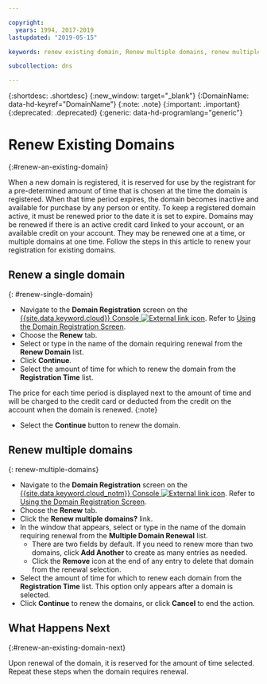 ```yaml
---

copyright:
  years: 1994, 2017-2019
lastupdated: "2019-05-15"

keywords: renew existing domain, Renew multiple domains, renew multiple existing domains

subcollection: dns

---
```


{:shortdesc: .shortdesc}
{:new_window: target="_blank"}
{:DomainName: data-hd-keyref="DomainName"}
{:note: .note}
{:important: .important}
{:deprecated: .deprecated}
{:generic: data-hd-programlang="generic"}

# Renew Existing Domains
{:#renew-an-existing-domain}

When a new domain is registered, it is reserved for use by the registrant for a pre-determined amount of time that is chosen at the time the domain is registered. When that time period expires, the domain becomes inactive and available for purchase by any person or entity. To keep a registered domain active, it must be renewed prior to the date it is set to expire. Domains may be renewed if there is an active credit card linked to your account, or an available credit on your account. They may be renewed one at a time, or multiple domains at one time. Follow the steps in this article to renew your registration for existing domains.

## Renew a single domain
{: #renew-single-domain}

* Navigate to the **Domain Registration** screen on the [{{site.data.keyword.cloud}} Console ![External link icon](../../icons/launch-glyph.svg "External link icon")](https://{DomainName}/). Refer to [Using the Domain Registration Screen](/docs/infrastructure/dns?topic=dns-how-to-use-the-domain-registration-screen).
* Choose the **Renew** tab.
* Select or type in the name of the domain requiring renewal from the **Renew Domain** list.
* Click **Continue**.
* Select the amount of time for which to renew the domain from the **Registration Time** list.

The price for each time period is displayed next to the amount of time and will be charged to the credit card or deducted from the credit on the account when the domain is renewed.
{:note}

* Select the **Continue** button to renew the domain.

## Renew multiple domains
{: renew-multiple-domains}

* Navigate to the **Domain Registration** screen on the [{{site.data.keyword.cloud_notm}} Console ![External link icon](../../icons/launch-glyph.svg "External link icon")](https://{DomainName}/). Refer to [Using the Domain Registration Screen](/docs/infrastructure/dns?topic=dns-how-to-use-the-domain-registration-screen).
* Choose the **Renew** tab.
* Click the **Renew multiple domains?** link.
* In the window that appears, select or type in the name of the domain requiring renewal from the **Multiple Domain Renewal** list.
  * There are two fields by default. If you need to renew more than two domains, click **Add Another** to create as many entries as needed.
  * Click the **Remove** icon at the end of any entry to delete that domain from the renewal selection.
* Select the amount of time for which to renew each domain from the **Registration Time** list. This option only appears after a domain is selected.
* Click **Continue** to renew the domains, or click **Cancel** to end the action.


## What Happens Next
{:#renew-an-existing-domain-next}

Upon renewal of the domain, it is reserved for the amount of time selected. Repeat these steps when the domain requires renewal.
